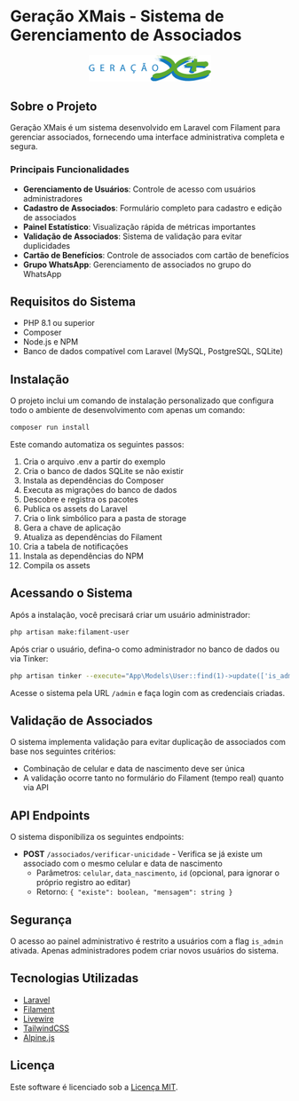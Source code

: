 # Geração XMais - Sistema de Gerenciamento de Associados

<p align="center">
    <img src="public/images/logo-geracao-xmais.png" width="220" alt="XMais">
</p>

## Sobre o Projeto

Geração XMais é um sistema desenvolvido em Laravel com Filament para gerenciar associados, fornecendo uma interface administrativa completa e segura.

### Principais Funcionalidades

- **Gerenciamento de Usuários**: Controle de acesso com usuários administradores
- **Cadastro de Associados**: Formulário completo para cadastro e edição de associados
- **Painel Estatístico**: Visualização rápida de métricas importantes
- **Validação de Associados**: Sistema de validação para evitar duplicidades
- **Cartão de Benefícios**: Controle de associados com cartão de benefícios
- **Grupo WhatsApp**: Gerenciamento de associados no grupo do WhatsApp

## Requisitos do Sistema

- PHP 8.1 ou superior
- Composer
- Node.js e NPM
- Banco de dados compatível com Laravel (MySQL, PostgreSQL, SQLite)

## Instalação

O projeto inclui um comando de instalação personalizado que configura todo o ambiente de desenvolvimento com apenas um comando:

```bash
composer run install
```

Este comando automatiza os seguintes passos:
1. Cria o arquivo .env a partir do exemplo
2. Cria o banco de dados SQLite se não existir
3. Instala as dependências do Composer
4. Executa as migrações do banco de dados
5. Descobre e registra os pacotes
6. Publica os assets do Laravel
7. Cria o link simbólico para a pasta de storage
8. Gera a chave de aplicação
9. Atualiza as dependências do Filament
10. Cria a tabela de notificações
11. Instala as dependências do NPM
12. Compila os assets

## Acessando o Sistema

Após a instalação, você precisará criar um usuário administrador:

```bash
php artisan make:filament-user
```

Após criar o usuário, defina-o como administrador no banco de dados ou via Tinker:

```bash
php artisan tinker --execute="App\Models\User::find(1)->update(['is_admin' => true])"
```

Acesse o sistema pela URL `/admin` e faça login com as credenciais criadas.

## Validação de Associados

O sistema implementa validação para evitar duplicação de associados com base nos seguintes critérios:
- Combinação de celular e data de nascimento deve ser única
- A validação ocorre tanto no formulário do Filament (tempo real) quanto via API

## API Endpoints

O sistema disponibiliza os seguintes endpoints:

- **POST** `/associados/verificar-unicidade` - Verifica se já existe um associado com o mesmo celular e data de nascimento
  - Parâmetros: `celular`, `data_nascimento`, `id` (opcional, para ignorar o próprio registro ao editar)
  - Retorno: `{ "existe": boolean, "mensagem": string }`

## Segurança

O acesso ao painel administrativo é restrito a usuários com a flag `is_admin` ativada. Apenas administradores podem criar novos usuários do sistema.

## Tecnologias Utilizadas

- [Laravel](https://laravel.com)
- [Filament](https://filamentphp.com)
- [Livewire](https://livewire.laravel.com)
- [TailwindCSS](https://tailwindcss.com)
- [Alpine.js](https://alpinejs.dev)

## Licença

Este software é licenciado sob a [Licença MIT](https://opensource.org/licenses/MIT).
